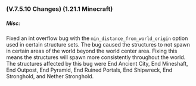 ### **(V.7.5.10 Changes) (1.21.1 Minecraft)**

##### Misc:
Fixed an int overflow bug with the `min_distance_from_world_origin` option used in certain structure sets.
 The bug caused the structures to not spawn in certain areas of the world beyond the world center area.
 Fixing this means the structures will spawn more consistently throughout the world.
 The structures affected by this bug were End Ancient City, End Mineshaft, End Outpost, End Pyramid,
 End Ruined Portals, End Shipwreck, End Stronghold, and Nether Stronghold.
